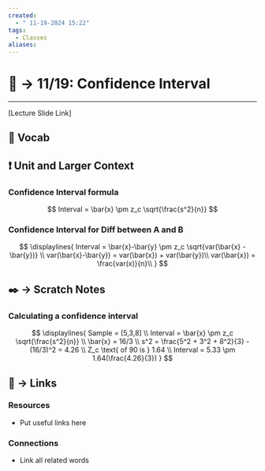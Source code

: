 ```yaml
---
created:
  - " 11-19-2024 15:22"
tags:
  - Classes
aliases:
---
```


# 📗 -> 11/19: Confidence Interval
---
[Lecture Slide Link]

## 🎤 Vocab



## ❗ Unit and Larger Context
### Confidence Interval formula
$$
Interval = \bar{x} \pm z_c \sqrt{\frac{s^2}{n}}
$$

### Confidence Interval for Diff between A and B
$$
\displaylines{
Interval = \bar{x}-\bar{y} \pm z_c \sqrt{var(\bar{x} - \bar{y})} \\
var(\bar{x}-\bar{y})  = var(\bar{x}) + var(\bar{y})\\
var(\bar{x}) = \frac{var(x)}{n}\\
}
$$



## ✒️ -> Scratch Notes
### Calculating a confidence interval
$$
\displaylines{
Sample = [5,3,8] \\
Interval = \bar{x} \pm z_c \sqrt{\frac{s^2}{n}} \\
\bar{x} = 16/3 \\
s^2 = \frac{5^2 + 3^2 + 8^2}{3} - (16/3)^2 = 4.26 \\
Z_c \text{ of 90 is } 1.64 \\
Interval = 5.33 \pm 1.64(\frac{4.26}{3})
}
$$



## 🔗 -> Links
### Resources
- Put useful links here


### Connections
- Link all related words

